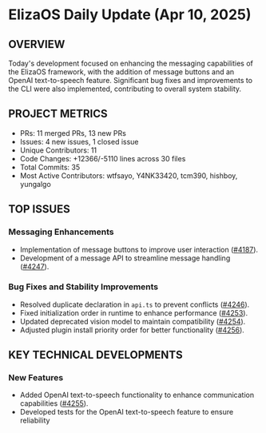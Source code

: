 # ElizaOS Daily Update (Apr 10, 2025)

## OVERVIEW 
Today's development focused on enhancing the messaging capabilities of the ElizaOS framework, with the addition of message buttons and an OpenAI text-to-speech feature. Significant bug fixes and improvements to the CLI were also implemented, contributing to overall system stability.

## PROJECT METRICS
- PRs: 11 merged PRs, 13 new PRs
- Issues: 4 new issues, 1 closed issue
- Unique Contributors: 11
- Code Changes: +12366/-5110 lines across 30 files
- Total Commits: 35
- Most Active Contributors: wtfsayo, Y4NK33420, tcm390, hishboy, yungalgo

## TOP ISSUES
### Messaging Enhancements
- Implementation of message buttons to improve user interaction ([#4187](https://github.com/elizaos/eliza/pull/4187)).
- Development of a message API to streamline message handling ([#4247](https://github.com/elizaos/eliza/pull/4247)).

### Bug Fixes and Stability Improvements
- Resolved duplicate declaration in `api.ts` to prevent conflicts ([#4246](https://github.com/elizaos/eliza/pull/4246)).
- Fixed initialization order in runtime to enhance performance ([#4253](https://github.com/elizaos/eliza/pull/4253)).
- Updated deprecated vision model to maintain compatibility ([#4254](https://github.com/elizaos/eliza/pull/4254)).
- Adjusted plugin install priority order for better functionality ([#4256](https://github.com/elizaos/eliza/pull/4256)).

## KEY TECHNICAL DEVELOPMENTS
### New Features
- Added OpenAI text-to-speech functionality to enhance communication capabilities ([#4255](https://github.com/elizaos/eliza/pull/4255)).
- Developed tests for the OpenAI text-to-speech feature to ensure reliability